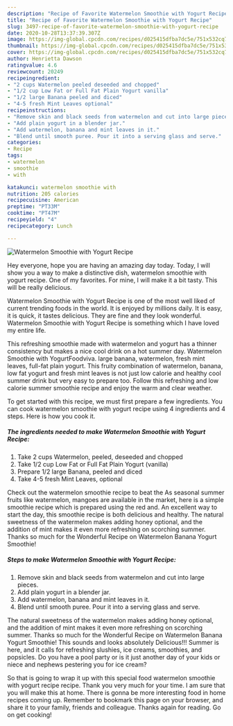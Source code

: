 ```yaml
---
description: "Recipe of Favorite Watermelon Smoothie with Yogurt Recipe"
title: "Recipe of Favorite Watermelon Smoothie with Yogurt Recipe"
slug: 3497-recipe-of-favorite-watermelon-smoothie-with-yogurt-recipe
date: 2020-10-28T13:37:39.307Z
image: https://img-global.cpcdn.com/recipes/d025415dfba7dc5e/751x532cq70/watermelon-smoothie-with-yogurt-recipe-recipe-main-photo.jpg
thumbnail: https://img-global.cpcdn.com/recipes/d025415dfba7dc5e/751x532cq70/watermelon-smoothie-with-yogurt-recipe-recipe-main-photo.jpg
cover: https://img-global.cpcdn.com/recipes/d025415dfba7dc5e/751x532cq70/watermelon-smoothie-with-yogurt-recipe-recipe-main-photo.jpg
author: Henrietta Dawson
ratingvalue: 4.6
reviewcount: 20249
recipeingredient:
- "2 cups Watermelon peeled deseeded and chopped"
- "1/2 cup Low Fat or Full Fat Plain Yogurt vanilla"
- "1/2 large Banana peeled and diced"
- "4-5 fresh Mint Leaves optional"
recipeinstructions:
- "Remove skin and black seeds from watermelon and cut into large pieces."
- "Add plain yogurt in a blender jar."
- "Add watermelon, banana and mint leaves in it."
- "Blend until smooth puree. Pour it into a serving glass and serve."
categories:
- Recipe
tags:
- watermelon
- smoothie
- with

katakunci: watermelon smoothie with 
nutrition: 205 calories
recipecuisine: American
preptime: "PT33M"
cooktime: "PT47M"
recipeyield: "4"
recipecategory: Lunch

---
```



![Watermelon Smoothie with Yogurt Recipe](https://img-global.cpcdn.com/recipes/d025415dfba7dc5e/751x532cq70/watermelon-smoothie-with-yogurt-recipe-recipe-main-photo.jpg)

Hey everyone, hope you are having an amazing day today. Today, I will show you a way to make a distinctive dish, watermelon smoothie with yogurt recipe. One of my favorites. For mine, I will make it a bit tasty. This will be really delicious.

Watermelon Smoothie with Yogurt Recipe is one of the most well liked of current trending foods in the world. It is enjoyed by millions daily. It is easy, it is quick, it tastes delicious. They are fine and they look wonderful. Watermelon Smoothie with Yogurt Recipe is something which I have loved my entire life.

This refreshing smoothie made with watermelon and yogurt has a thinner consistency but makes a nice cool drink on a hot summer day. Watermelon Smoothie with YogurtFoodviva. large banana, watermelon, fresh mint leaves, full-fat plain yogurt. This fruity combination of watermelon, banana, low fat yogurt and fresh mint leaves is not just low calorie and healthy cool summer drink but very easy to prepare too. Follow this refreshing and low calorie summer smoothie recipe and enjoy the warm and clear weather.


To get started with this recipe, we must first prepare a few ingredients. You can cook watermelon smoothie with yogurt recipe using 4 ingredients and 4 steps. Here is how you cook it.

<!--inarticleads1-->

##### The ingredients needed to make Watermelon Smoothie with Yogurt Recipe:

1. Take 2 cups Watermelon, peeled, deseeded and chopped
1. Take 1/2 cup Low Fat or Full Fat Plain Yogurt (vanilla)
1. Prepare 1/2 large Banana, peeled and diced
1. Take 4-5 fresh Mint Leaves, optional


Check out the watermelon smoothie recipe to beat the As seasonal summer fruits like watermelon, mangoes are available in the market, here is a simple smoothie recipe which is prepared using the red and. An excellent way to start the day, this smoothie recipe is both delicious and healthy. The natural sweetness of the watermelon makes adding honey optional, and the addition of mint makes it even more refreshing on scorching summer. Thanks so much for the Wonderful Recipe on Watermelon Banana Yogurt Smoothie! 

<!--inarticleads2-->

##### Steps to make Watermelon Smoothie with Yogurt Recipe:

1. Remove skin and black seeds from watermelon and cut into large pieces.
1. Add plain yogurt in a blender jar.
1. Add watermelon, banana and mint leaves in it.
1. Blend until smooth puree. Pour it into a serving glass and serve.


The natural sweetness of the watermelon makes adding honey optional, and the addition of mint makes it even more refreshing on scorching summer. Thanks so much for the Wonderful Recipe on Watermelon Banana Yogurt Smoothie! This sounds and looks absolutely Delicious!!! Summer is here, and it calls for refreshing slushies, ice creams, smoothies, and popsicles. Do you have a pool party or is it just another day of your kids or niece and nephews pestering you for ice cream? 

So that is going to wrap it up with this special food watermelon smoothie with yogurt recipe recipe. Thank you very much for your time. I am sure that you will make this at home. There is gonna be more interesting food in home recipes coming up. Remember to bookmark this page on your browser, and share it to your family, friends and colleague. Thanks again for reading. Go on get cooking!
